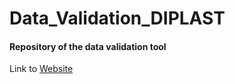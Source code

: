 # Data_Validation_DIPLAST

#### Repository of the data validation tool


Link to [Website](https://cslab-hub-data-validation-main-bx6ggw.streamlitapp.com/)


